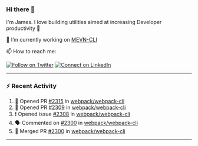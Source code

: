 ### Hi there 👋

I'm James. I love building utilities aimed at increasing Developer productivity :raised_hands: 

🔭 I’m currently working on [MEVN-CLI](https://github.com/madlabsinc/mevn-cli)

📫 How to reach me:

[![Follow on Twitter](https://img.shields.io/badge/--twitter?label=Twitter&logo=Twitter&style=social)](https://twitter.com/james_madhacks) [![Connect on LinkedIn](https://img.shields.io/badge/--linkedin?label=LinkedIn&logo=LinkedIn&style=social)](https://www.linkedin.com/in/jamesgeorge007)

---

### :zap: Recent Activity

<!--START_SECTION:activity-->
1. 💪 Opened PR [#2315](https://github.com/webpack/webpack-cli/pull/2315) in [webpack/webpack-cli](https://github.com/webpack/webpack-cli)
2. 💪 Opened PR [#2309](https://github.com/webpack/webpack-cli/pull/2309) in [webpack/webpack-cli](https://github.com/webpack/webpack-cli)
3. ❗️ Opened issue [#2308](https://github.com/webpack/webpack-cli/issues/2308) in [webpack/webpack-cli](https://github.com/webpack/webpack-cli)
4. 🗣 Commented on [#2300](https://github.com/webpack/webpack-cli/issues/2300) in [webpack/webpack-cli](https://github.com/webpack/webpack-cli)
5. 🎉 Merged PR [#2300](https://github.com/webpack/webpack-cli/pull/2300) in [webpack/webpack-cli](https://github.com/webpack/webpack-cli)
<!--END_SECTION:activity-->

---

<!--
**jamesgeorge007/jamesgeorge007** is a ✨ _special_ ✨ repository because its `README.md` (this file) appears on your GitHub profile.

Here are some ideas to get you started:

- 🌱 I’m currently learning ...
- 👯 I’m looking to collaborate on ...
- 🤔 I’m looking for help with ...
- 💬 Ask me about ...
- 😄 Pronouns: ...
- ⚡ Fun fact: ...
-->

